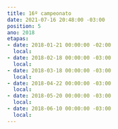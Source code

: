 ```yaml
---
title: 16º campeonato
date: 2021-07-16 20:48:00 -03:00
position: 5
ano: 2018
etapas:
- date: 2018-01-21 00:00:00 -02:00
  local: 
- date: 2018-02-18 00:00:00 -03:00
  local: 
- date: 2018-03-18 00:00:00 -03:00
  local: 
- date: 2018-04-22 00:00:00 -03:00
  local: 
- date: 2018-05-20 00:00:00 -03:00
  local: 
- date: 2018-06-10 00:00:00 -03:00
  local: 
---
```



